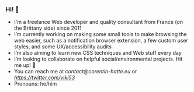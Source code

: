 ### Hi! 👋

- I'm a freelance Web developer and quality consultant from France (on the Brittany side) since 2011
- I’m currently working on making some small tools to make browsing the web easier, such as a notification browser extension, a few custom user styles, and some UX/accessibility audits
- I’m also aiming to learn new CSS techniques and Web stuff every day
- I’m looking to collaborate on helpful social/environmental projects. Hit me up! 👋
- You can reach me at _contact_@_corentin-hatte.eu_ or _https://twitter.com/viki53_
- Pronouns: he/him
